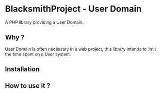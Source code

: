 # BlacksmithProject - User Domain

A PHP library providing a User Domain.

## Why ?

User Domain is often necessary in a web project,
this library intends to limit the time spent on
a User system.

## Installation

## How to use it ?
